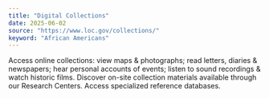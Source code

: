 ```yaml
---
title: "Digital Collections"
date: 2025-06-02
source: "https://www.loc.gov/collections/"
keyword: "African Americans"
---
```


Access online collections: view maps & photographs; read letters, diaries & newspapers; hear personal accounts of events; listen to sound recordings & watch historic films. Discover on-site collection materials available through our Research Centers. Access specialized reference databases.

